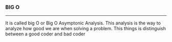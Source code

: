 ### BIG O

---

It is called big O or Big O Asymptonic Analysis. This analysis is the way to analyze how good we are when solving a problem. This things is distinguish between a good coder and bad coder
